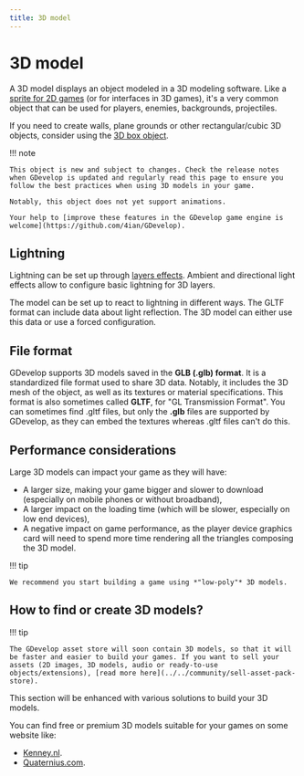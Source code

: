 ```yaml
---
title: 3D model
---
```

# 3D model

A 3D model displays an object modeled in a 3D modeling software. Like a [sprite for 2D games](../sprite) (or for interfaces in 3D games), it's a very common object that can be used for players, enemies, backgrounds, projectiles.

If you need to create walls, plane grounds or other rectangular/cubic 3D objects, consider using the [3D box object](../3d-box).

!!! note

    This object is new and subject to changes. Check the release notes when GDevelop is updated and regularly read this page to ensure you follow the best practices when using 3D models in your game.

    Notably, this object does not yet support animations.

    Your help to [improve these features in the GDevelop game engine is welcome](https://github.com/4ian/GDevelop).

## Lightning

Lightning can be set up through [layers effects](../../interface/scene-editor/layer-effects). Ambient and directional light effects allow to configure basic lightning for 3D layers.

The model can be set up to react to lightning in different ways. The GLTF format can include data about light reflection. The 3D model can either use this data or use a forced configuration.

## File format

GDevelop supports 3D models saved in the **GLB (.glb) format**. It is a standardized file format used to share 3D data. Notably, it includes the 3D mesh of the object, as well as its textures or material specifications. This format is also sometimes called **GLTF**, for "GL Transmission Format". You can sometimes find .gltf files, but only the **.glb** files are supported by GDevelop, as they can embed the textures whereas .gltf files can't do this.

## Performance considerations

Large 3D models can impact your game as they will have:

  - A larger size, making your game bigger and slower to download (especially on mobile phones or without broadband),
  - A larger impact on the loading time (which will be slower, especially on low end devices),
  - A negative impact on game performance, as the player device graphics card will need to spend more time rendering all the triangles composing the 3D model.

!!! tip

    We recommend you start building a game using *"low-poly"* 3D models.

## How to find or create 3D models?

!!! tip

    The GDevelop asset store will soon contain 3D models, so that it will be faster and easier to build your games. If you want to sell your assets (2D images, 3D models, audio or ready-to-use objects/extensions), [read more here](../../community/sell-asset-pack-store).

This section will be enhanced with various solutions to build your 3D models.

You can find free or premium 3D models suitable for your games on some website like:

  - [Kenney.nl](https://www.kenney.nl/assets/category:3D).
  - [Quaternius.com](https://quaternius.com/index.html).

